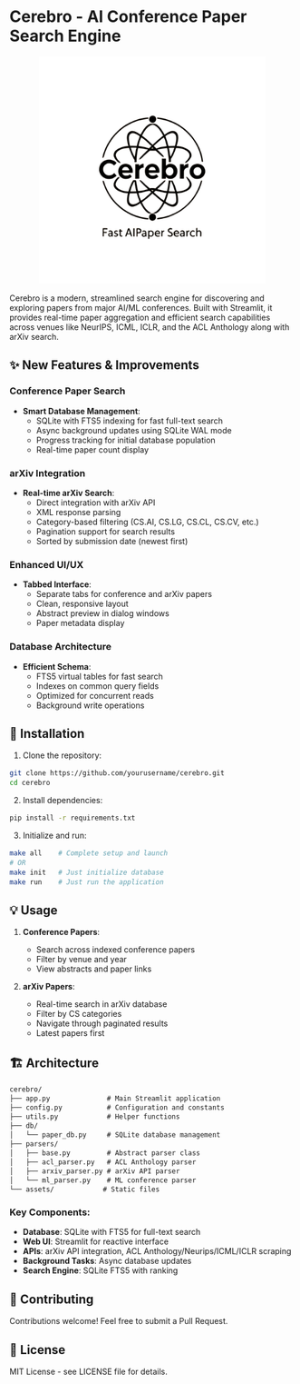 # Cerebro - AI Conference Paper Search Engine 

<p align="center">
  <img src="assets/cerebro.jpg" alt="Cerebro Logo" width="400"/>
</p>

Cerebro is a modern, streamlined search engine for discovering and exploring papers from major AI/ML conferences. Built with Streamlit, it provides real-time paper aggregation and efficient search capabilities across venues like NeurIPS, ICML, ICLR, and the ACL Anthology along with arXiv search.

## ✨ New Features & Improvements

### Conference Paper Search
- **Smart Database Management**: 
  - SQLite with FTS5 indexing for fast full-text search
  - Async background updates using SQLite WAL mode
  - Progress tracking for initial database population
  - Real-time paper count display

### arXiv Integration
- **Real-time arXiv Search**:
  - Direct integration with arXiv API
  - XML response parsing
  - Category-based filtering (CS.AI, CS.LG, CS.CL, CS.CV, etc.)
  - Pagination support for search results
  - Sorted by submission date (newest first)

### Enhanced UI/UX
- **Tabbed Interface**:
  - Separate tabs for conference and arXiv papers
  - Clean, responsive layout
  - Abstract preview in dialog windows
  - Paper metadata display

### Database Architecture
- **Efficient Schema**:
  - FTS5 virtual tables for fast search
  - Indexes on common query fields
  - Optimized for concurrent reads
  - Background write operations

## 🚀 Installation

1. Clone the repository:
```bash
git clone https://github.com/yourusername/cerebro.git
cd cerebro
```

2. Install dependencies:
```bash
pip install -r requirements.txt
```

3. Initialize and run:
```bash
make all    # Complete setup and launch
# OR
make init   # Just initialize database
make run    # Just run the application
```

## 💡 Usage

1. **Conference Papers**:
   - Search across indexed conference papers
   - Filter by venue and year
   - View abstracts and paper links

2. **arXiv Papers**:
   - Real-time search in arXiv database
   - Filter by CS categories
   - Navigate through paginated results
   - Latest papers first

## 🏗️ Architecture

```
cerebro/
├── app.py              # Main Streamlit application
├── config.py           # Configuration and constants
├── utils.py            # Helper functions
├── db/
│   └── paper_db.py     # SQLite database management
├── parsers/
│   ├── base.py         # Abstract parser class
│   ├── acl_parser.py   # ACL Anthology parser
│   ├── arxiv_parser.py # arXiv API parser
│   └── ml_parser.py    # ML conference parser
└── assets/            # Static files
```

### Key Components:
- **Database**: SQLite with FTS5 for full-text search
- **Web UI**: Streamlit for reactive interface
- **APIs**: arXiv API integration, ACL Anthology/Neurips/ICML/ICLR scraping
- **Background Tasks**: Async database updates
- **Search Engine**: SQLite FTS5 with ranking

## 🤝 Contributing

Contributions welcome! Feel free to submit a Pull Request.

## 📝 License

MIT License - see LICENSE file for details.
